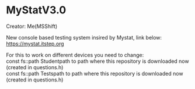 # MyStatV3.0
Creator: Me(MSShift)  

New console based testing system insired by Mystat, link below:  
https://mystat.itstep.org

For this to work on different devices you need to change:    
const fs::path Studentpath to path where this repository is downloaded now (created in questions.h)    
const fs::path Testspath to path where this repository is downloaded now (created in questions.h)
